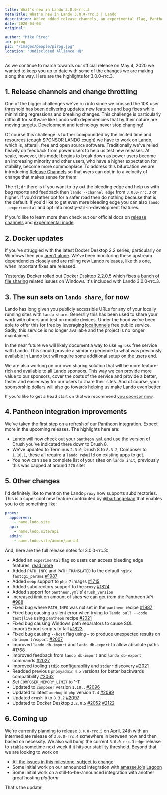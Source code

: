 ```yaml
---
title: What's new in Lando 3.0.0-rrc.3
metaTitle: What's new in Lando 3.0.0-rrc.3 | Lando
description: We've added release channels, an experimental flag, Pantheon improvements a Docker update and various bug fixes
date: 2020-04-03
original:

author: "Mike Pirog"
id: pirog
pic: "/images/people/pirog.jpg"
location: "Undisclosed Alliance HQ"
---
```


As we continue to march towards our official release on May 4, 2020 we wanted to keep you up to date with some of the changes we are making along the way. Here are the highlights for 3.0.0-rrc.3.

## 1. Release channels and change throttling

One of the bigger challenges we've run into since we crossed the 10K user threshold has been delivering updates, new features and bug fixes while minimizing regressions and breaking changes. This challenge is particularly difficult for software like Lando with dependencies that by their nature are moving targets. Development and technology never stop changing!

Of course this challenge is further compounded by the limited time and resources [(cough SPONSOR LANDO cough)](https://lando.dev/sponsor/) we have to work on Lando, which is, afterall, free and open source software. Traditionally we've relied heavily on feedback from power users to help us test new releases. At scale, however, this model begins to break down as power users become an increasing minority and other users, who have a higher expectation for stability, become more commonplace. To address this bifurcation we are introducing [Release Channels](https://docs.lando.dev/config/releases.html) so that users can opt in to a velocity of change that makes sense for them.

The `tl;dr` there is if you want to try out the bleeding edge and help us with bug reports and feedback then `lando --channel edge` from `3.0.0-rrc.3` or higher. If you'd rather opt for a safer road then do nothing because that is the default. If you'd like to get even more bleeding edge you can also `lando --experimental` and opt into mostly-still-in-development features.

If you'd like to learn more then check out our official docs on [release channels](https://docs.lando.dev/config/releases.html) and [experimental mode](https://docs.lando.dev/config/experimental.html).

## 2. Docker updates

If you've struggled with the latest Docker Desktop 2.2 series, particularly on Windows then you [aren't alone](https://github.com/docker/for-win/issues/5530). We've been monitoring these upstream dependencies closely and are rolling new Lando releases, like this one, when important fixes are released.

Yesterday Docker rolled out Docker Desktop 2.2.0.5 which fixes [a bunch of file sharing](https://docs.docker.com/docker-for-windows/release-notes/#docker-desktop-community-2205) related issues on Windows. It's included with Lando 3.0.0-rrc.3.

## 3. The sun sets on `lando share`, for now

Lando has long given you publicly accessible URLs for any of your locally running sites with `lando share`. Generally this has been used to  share your work with others and test on mobile devices. Under the hood we've been able to offer this for free by leveraging [localtunnels](https://github.com/localtunnel/localtunnel) free public service. Sadly, this service is no longer available and the project is no longer maintained.

In the near future we will likely document a way to use `ngroks` free service with Lando. This should provide a similar experience to what was previously available in Lando but will require some additional setup on the users end.

We are also working on our own sharing solution that will be more feature-rich and available to all Lando sponsors. This way we can provide more value to our sponsors, cover the costs of the service and provide a better, faster and easier way for our users to share their sites. And of course, your sponsorship dollars will also go towards helping us make Lando even better.

If you'd like to get a head start on that we recommend [you sponsor now](https://lando.dev/sponsor/).

## 4. Pantheon integration improvements

We've taken the first step on a refresh of our [Pantheon](https://pantheon.io) integration. Expect more in the upcoming releases. The highlights here are:

* Lando will now check out your `pantheon.yml` and use the version of Drush you've indicated there down to Drush 8.
* We've updated to Terminus `2.3.0`, Drush 8 to `8.3.2`, Composer to `1.10.1`, these all require a `lando rebuild` on existing apps to get.
* You now can see a complete list of your sites on `lando init`, previously this was capped at around `270` sites

## 5. Other changes

I'd definitely like to mention the Lando `proxy` now supports subdirectories. This is a super cool new feature contributed by [@bartlangelaan](https://github.com/bartlangelaan) that enables you to do something like:

```yaml
proxy:
  appserver:
    - name.lndo.site
  api:
    - name.lndo.site/api
  admin:
    - name.lndo.site/admin/portal
```

And, here are the full release notes for 3.0.0-rrc.3:

* Added an `experimental` flag so users can access bleeding edge features, [read more](https://docs.lando.dev/config/experimental.html)
* Added `PATH_INFO` and `PATH_TRANSLATED` to the default `nginx` `fastcgi_params` [#1987](https://github.com/lando/lando/pull/1987)
* Added `webp` support to `php 7` images [#1715](https://github.com/lando/lando/pull/1715)
* Added subdirectory support to the `proxy` [#1824](https://github.com/lando/lando/pull/1824)
* Added support for `pantheon.yml`'s' `drush_version`
* Increased limit on amount of sites we can get from the Pantheon API [#988](https://github.com/lando/lando/pull/988)
* Fixed bug where `PATH_INFO` was not set in the `pantheon` recipe [#1987](https://github.com/lando/lando/pull/1987)
* Fixed bug causing a silent error when trying to `lando pull --code test|live` using `pantheon` recipe [#2021](https://github.com/lando/lando/pull/2021)
* Fixed bug causing Windows path separators to cause SQL Import/Export scripts to fail [#1823](https://github.com/lando/lando/issues/1823)
* Fixed bug causing `--host` flag using `=` to produce unexpected results on `db-import/export` [#2007](https://github.com/lando/lando/pull/2007)
* Improved `lando db-import` and `lando db-export` to allow absolute paths [#1768](https://github.com/lando/lando/pull/1768)
* Improved feedback from `lando db-import` and `lando db-export` commands [#2027](https://github.com/lando/lando/pull/2027)
* Improved tooling `stdio` configurability and `stderr` discovery [#2021](https://github.com/lando/lando/pull/2021)
* Readded previous `phpmyadmin` `4.x` versions for better backwards compatibility [#2062](https://github.com/lando/lando/pull/2062)
* Set `COMPOSER_MEMORY_LIMIT` to '-1'
* Updated to `composer` version `1.10.1` [#2096](https://github.com/lando/lando/pull/2096)
* Updated to latest `xdebug` in `php` version `7.4` [#2099](https://github.com/lando/lando/pull/2099)
* Updated `drush 8` to `8.3.2` [#2097](https://github.com/lando/lando/pull/2097)
* Updated to Docker Desktop `2.2.0.5` [#2052](https://github.com/lando/lando/pull/2052) [#2122](https://github.com/lando/lando/pull/2122)

## 6. Coming up

We're currently planning to release `3.0.0-rrc.5` on April, 24th with an intermediate release of `3.0.0-rrc.4` somewhere in between now and then based on necessity. We also will bump the current `3.0.0-rrc.3` `edge` release to `stable` sometime next week if it hits our stability threshold. Beyond that we are looking to work on

* [All the issues in this milestone, subject to change](https://github.com/lando/lando/milestone/32)
* Some initial work on our announced integration with [amazee.io's](https://www.amazee.io/) [Lagoon](https://www.amazee.io/lagoon)
* Some initial work on a still-to-be-announced integration with another great hosting _platform_

That's the update!


